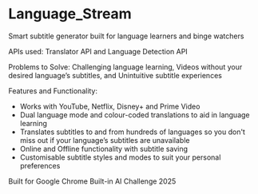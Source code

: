 # Language_Stream
Smart subtitle generator built for language learners and binge watchers

APIs used: Translator API and Language Detection API

Problems to Solve: Challenging language learning, Videos without your desired language’s subtitles, and Unintuitive subtitle experiences

Features and Functionality:
-	Works with YouTube, Netflix, Disney+ and Prime Video
-	Dual language mode and colour-coded translations to aid in language learning
-	Translates subtitles to and from hundreds of languages so you don't miss out if your language’s subtitles are unavailable
-	Online and Offline functionality with subtitle saving
-	Customisable subtitle styles and modes to suit your personal preferences

Built for Google Chrome Built-in AI Challenge 2025